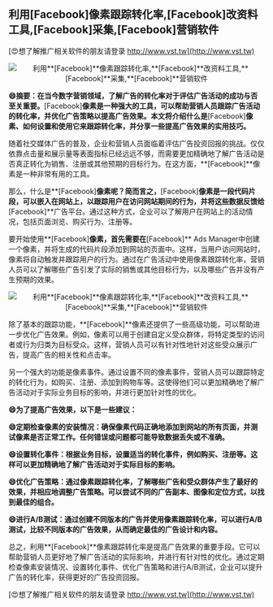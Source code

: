 ## **利用**[Facebook]**像素跟踪转化率,**[Facebook]**改资料工具,**[Facebook]**采集,**[Facebook]**营销软件**

[😍想了解推广相关软件的朋友请登录 http://www.vst.tw](http://www.vst.tw)

 <center><img src="https://vst.tw/MP4/tuiguang/png/0.png" alt="利用**[Facebook]**像素跟踪转化率,**[Facebook]**改资料工具,**[Facebook]**采集,**[Facebook]**营销软件"></center>

**😄摘要：在当今数字营销领域，了解广告的转化率对于评估广告活动的成功与否至关重要。**[Facebook]**像素是一种强大的工具，可以帮助营销人员跟踪广告活动的转化率，并优化广告策略以提高广告效果。本文将介绍什么是**[Facebook]**像素、如何设置和使用它来跟踪转化率，并分享一些提高广告效果的实用技巧。**

随着社交媒体广告的普及，企业和营销人员面临着评估广告投资回报的挑战。仅仅依靠点击量和展示量等表面指标已经远远不够，而需要更加精确地了解广告活动是否真正转化为销售、注册或其他预期的目标行为。在这方面，**[Facebook]**像素是一种非常有用的工具。

那么，什么是**[Facebook]**像素呢？简而言之，**[Facebook]**像素是一段代码片段，可以嵌入在网站上，以跟踪用户在访问网站期间的行为，并将这些数据反馈给**[Facebook]**广告平台。通过这种方式，企业可以了解用户在网站上的活动情况，包括页面浏览、购买行为、注册等。

要开始使用**[Facebook]**像素，首先需要在**[Facebook]** Ads Manager中创建一个像素，并将生成的代码片段添加到网站的页面中。这样，当用户访问网站时，像素将自动触发并跟踪用户的行为。通过在广告活动中使用像素跟踪转化率，营销人员可以了解哪些广告引发了实际的销售或其他目标行为，以及哪些广告并没有产生预期的效果。

 <center><img src="https://vst.tw/MP4/tuiguang/png/6.png" alt="利用**[Facebook]**像素跟踪转化率,**[Facebook]**改资料工具,**[Facebook]**采集,**[Facebook]**营销软件"></center>

除了基本的跟踪功能，**[Facebook]**像素还提供了一些高级功能，可以帮助进一步优化广告效果。例如，像素可以用于创建自定义受众群体，将特定类型的访问者或行为归类为目标受众。这样，营销人员可以有针对性地针对这些受众展示广告，提高广告的相关性和点击率。

另一个强大的功能是像素事件。通过设置不同的像素事件，营销人员可以跟踪特定的转化行为，如购买、注册、添加到购物车等。这使得他们可以更加精确地了解广告活动对于实际业务目标的影响，并进行更加针对性的优化。

**😄为了提高广告效果，以下是一些建议：**

**😄定期检查像素的安装情况：确保像素代码正确地添加到网站的所有页面，并测试像素是否正常工作。任何错误或问题都可能导致数据丢失或不准确。**

**😄设置转化事件：根据业务目标，设置适当的转化事件，例如购买、注册等。这样可以更加精确地了解广告活动对于实际目标的影响。**

**😄优化广告策略：通过像素跟踪转化率，了解哪些广告和受众群体产生了最好的效果，并相应地调整广告策略。可以尝试不同的广告副本、图像和定位方式，以找到最佳的组合。**

**😄进行A/B测试：通过创建不同版本的广告并使用像素跟踪转化率，可以进行A/B测试，比较不同版本的广告效果，从而确定最佳的广告设计和内容。**

总之，利用**[Facebook]**像素跟踪转化率是提高广告效果的重要手段。它可以帮助营销人员更好地了解广告活动的实际影响，并进行有针对性的优化。通过定期检查像素安装情况、设置转化事件、优化广告策略和进行A/B测试，企业可以提升广告的转化率，获得更好的广告投资回报。

[😍想了解推广相关软件的朋友请登录 http://www.vst.tw](http://www.vst.tw)



